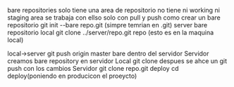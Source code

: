 bare repositories
	solo tiene una area de repositorio
	no tiene ni working ni staging area
	se trabaja con ellso solo con pull y push
como crear un bare repositorio
	git init --bare repo.git (simpre temrian en .git)
server
	bare repositorio
local
	git clone ../server/repo.git repo (esto es en la maquina local)

local->server
	git push origin master
bare dentro del servidor
	Servidor
		creamos bare repository en servidor
	Local
		git clone <servidor>
		despues se ahce un git push con los cambios
	Servidor
		git clone repo.git deploy
		cd deploy(poniendo en producicon el proeycto)
		
